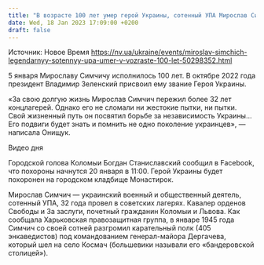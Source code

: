 ```yaml
---
title: "В возрасте 100 лет умер герой Украины, сотенный УПА Мирослав Симчич"
date: Wed, 18 Jan 2023 17:09:00 +0200
draft: false
---
```

Источник: Новое Время https://nv.ua/ukraine/events/miroslav-simchich-legendarnyy-sotennyy-upa-umer-v-vozraste-100-let-50298352.html


 5 января Мирославу Симчичу исполнилось 100 лет. В октябре 2022 года президент Владимир Зеленский присвоил ему звание Героя Украины.

«За свою долгую жизнь Мирослав Симчич пережил более 32 лет концлагерей. Однако его не сломали ни жестокие пытки, ни пытки. Свой жизненный путь он посвятил борьбе за независимость Украины… Его подвиги будет знать и помнить не одно поколение украинцев», — написала Онищук.

  Видео дня   

Городской голова Коломыи Богдан Станиславский сообщил в Facebook, что похороны начнутся 20 января в 11:00. Герой Украины будет похоронен на городском кладбище Монастирок.

Мирослав Симчич — украинский военный и общественный деятель, сотенный УПА, 32 года провел в советских лагерях. Кавалер орденов Свободы и За заслуги, почетный гражданин Коломыи и Львова. Как сообщала Харьковская правозащитная группа, в январе 1945 года Симчич со своей сотней разгромил карательный полк (405 энкаведистов) под командованием генерал-майора Дергачева, который шел на село Космач (большевики называли его «бандеровской столицей»).
